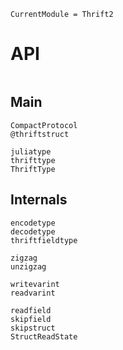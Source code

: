 ```@meta
CurrentModule = Thrift2
```

# API

```@index
```

## Main
```@docs
CompactProtocol
@thriftstruct

juliatype
thrifttype
ThriftType
```

## Internals
```@docs
encodetype
decodetype
thriftfieldtype

zigzag
unzigzag

writevarint
readvarint

readfield
skipfield
skipstruct
StructReadState
```
